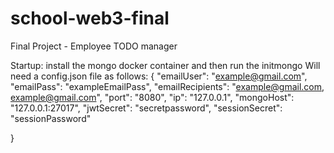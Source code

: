 # school-web3-final
Final Project - Employee TODO manager

Startup:
install the mongo docker container and then run the initmongo
Will need a config.json file as follows:
  {
      "emailUser": "example@gmail.com",
      "emailPass": "exampleEmailPass",
      "emailRecipients": "example@gmail.com, example@gmail.com",
      "port": "8080",
      "ip": "127.0.0.1",
      "mongoHost": "127.0.0.1:27017",
      "jwtSecret": "secretpassword",
      "sessionSecret": "sessionPassword"
  
  }
